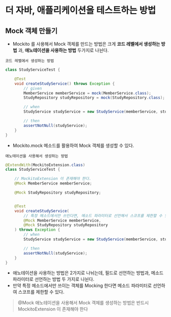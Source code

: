 # 더 자바, 애플리케이션을 테스트하는 방법

## Mock 객체 만들기
- Mockito 를 사용해서 Mock 객체를 만드는 방법은 크게 **코드 레벨에서 생성하는 방법** 과, **애노테이션을 사용하는 방법** 두가지로 나뉜다.

`코드 레벨에서 생성하는 방법`

```java
class StudyServiceTest {

    @Test
    void createStudyService() throws Exception {
        // given
        MemberService memberService = mock(MemberService.class);
        StudyRepository studyRepository = mock(StudyRepository.class);

        // when
        StudyService studyService = new StudyService(memberService, studyRepository);

        // then
        assertNotNull(studyService);
    }
}
```
- Mockito.mock 메소드를 활용하여 Mock 객체를 생성할 수 있다.

`애노테이션을 사용해서 생성하는 방법`

```java
@ExtendWith(MockitoExtension.class)
class StudyServiceTest {

    // MockitoExtension 이 존재해야 한다.
    @Mock MemberService memberService;

    @Mock StudyRepository studyRepository;


    @Test
    void createStudyService(
        // 특정 메소드에서만 쓰인다면, 메소드 파라미터로 선언해서 스코프를 제한할 수 있다.
        @Mock MemberService memberService,
        @Mock StudyRepository studyRepository
    ) throws Exception {
        // when
        StudyService studyService = new StudyService(memberService, studyRepository);

        // then
        assertNotNull(studyService);
    }
}
```
- 애노테이션을 사용하는 방법은 2가지로 나뉘는데, 필드로 선언하는 방법과, 메소드 파라미터로 선언하는 방법 두 가지로 나뉜다.
- 만약 특정 메소드에서만 쓰이는 객체를 Mocking 한다면 메소드 파라미터로 선언하여 스코프를 제한할 수 있다.

> @Mock 애노테이션을 사용해서 Mock 객체를 생성하는 방법은 반드시 MockitoExtension 이 존재해야 한다 